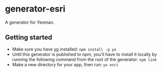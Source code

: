 generator-esri
===
A generator for Yeoman.

## Getting started
- Make sure you have [yo](https://github.com/yeoman/yo) installed:
    `npm install -g yo`
- Until this generator is published to npm, you'll have to install it locally by running the following command from the root of the generator: `npm link`
- Make a new directory for your app, then run: `yo esri`